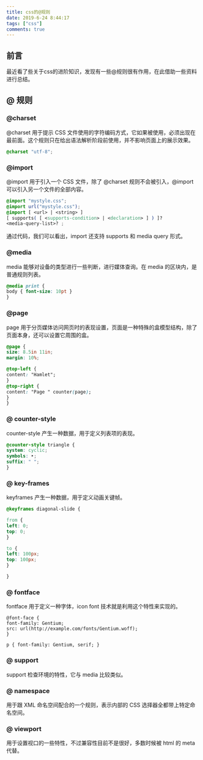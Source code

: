 ```yaml
---
title: css的@规则
date: 2019-6-24 8:44:17
tags: ["css"]
comments: true
---
```


## 前言

最近看了些关于css的进阶知识，发现有一些@规则很有作用，在此借助一些资料进行总结。

<!--more-->

## @ 规则



### @charset

@charset 用于提示 CSS 文件使用的字符编码方式，它如果被使用，必须出现在最前面。这个规则只在给出语法解析阶段前使用，并不影响页面上的展示效果。

```CSS
@charset "utf-8";

```

### @import

@import 用于引入一个 CSS 文件，除了 @charset 规则不会被引入，@import 可以引入另一个文件的全部内容。

```CSS
@import "mystyle.css";
@import url("mystyle.css");
@import [ <url> | <string> ]
[ supports( [ <supports-condition> | <declaration> ] ) ]?
<media-query-list>? ;
```

通过代码，我们可以看出，import 还支持 supports 和 media query 形式。

### @media

media 能够对设备的类型进行一些判断，进行媒体查询。在 media 的区块内，是普通规则列表。

```CSS
@media print {
body { font-size: 10pt }
}
```

### @page

page 用于分页媒体访问网页时的表现设置，页面是一种特殊的盒模型结构，除了页面本身，还可以设置它周围的盒。

```CSS
@page {
size: 8.5in 11in;
margin: 10%;

@top-left {
content: "Hamlet";
}
@top-right {
content: "Page " counter(page);
}
}
```

### @ counter-style

counter-style 产生一种数据，用于定义列表项的表现。

```CSS
@counter-style triangle {
system: cyclic;
symbols: ‣;
suffix: " ";
}
```

### @ key-frames

keyframes 产生一种数据，用于定义动画关键帧。

```CSS
@keyframes diagonal-slide {

from {
left: 0;
top: 0;
}

to {
left: 100px;
top: 100px;
}

}
```

### @ fontface

fontface 用于定义一种字体，icon font 技术就是利用这个特性来实现的。

```
@font-face {
font-family: Gentium;
src: url(http://example.com/fonts/Gentium.woff);
}

p { font-family: Gentium, serif; }
```

### @ support

support 检查环境的特性，它与 media 比较类似。

### @ namespace

用于跟 XML 命名空间配合的一个规则，表示内部的 CSS 选择器全都带上特定命名空间。

### @ viewport

用于设置视口的一些特性，不过兼容性目前不是很好，多数时候被 html 的 meta 代替。